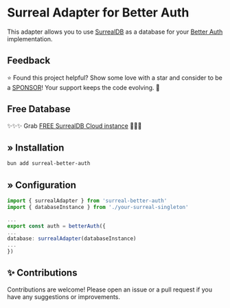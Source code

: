 # Surreal Adapter for Better Auth
This adapter allows you to use [SurrealDB]([https://surrealdb.com](https://surrealist.app/referral?code=4pn5aba943lpbn8l)) as a database for your [Better Auth](https://better-auth.com) implementation.

## Feedback
⭐ Found this project helpful? Show some love with a star and consider to be a [SPONSOR](https://github.com/sponsors/oskar-gmerek)! Your support keeps the code evolving. 🚀

## Free Database
✨✨✨ Grab [FREE SurrealDB Cloud instance](https://surrealist.app/referral?code=4pn5aba943lpbn8l) 🚀🚀🚀

## » Installation
```bash
bun add surreal-better-auth
```

## » Configuration
```ts
import { surrealAdapter } from 'surreal-better-auth'
import { databaseInstance } from './your-surreal-singleton'

...
export const auth = betterAuth({
...
database: surrealAdapter(databaseInstance)
...
})
```

## ✨ Contributions
Contributions are welcome! Please open an issue or a pull request if you have any suggestions or improvements.
